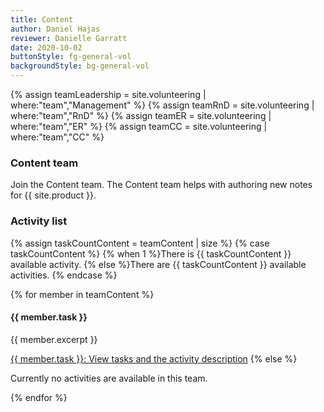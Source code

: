 ```yaml
---
title: Content
author: Daniel Hajas
reviewer: Danielle Garratt
date: 2020-10-02
buttonStyle: fg-general-vol
backgroundStyle: bg-general-vol
---
```


{% assign teamLeadership = site.volunteering | where:"team","Management" %}
{% assign teamRnD = site.volunteering | where:"team","RnD" %}
{% assign teamER = site.volunteering | where:"team","ER" %}
{% assign teamCC = site.volunteering | where:"team","CC" %}

### Content team

Join the Content team.
The Content team helps with authoring new notes for {{ site.product }}.

### Activity list

{% assign taskCountContent = teamContent | size %}
{% case taskCountContent %}
{% when 1 %}There is {{ taskCountContent }} available activity.
{% else %}There are {{ taskCountContent }} available activities.
{% endcase %}

{% for member in teamContent %}
<h4>{{ member.task }}</h4>

<p>{{ member.excerpt }}</p>

<a target="_blank" rel="noreferrer noopener" href="{{ member.url | prepend: site.baseurl }}" class="{{ page.buttonStyle }}">{{ member.task }}: View tasks and the activity description</a>
{% else %}
<p>Currently no activities are available in this team.</p>
{% endfor %}